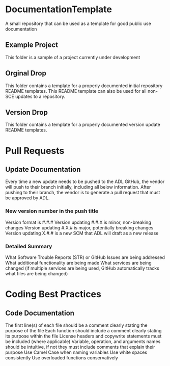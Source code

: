 # DocumentationTemplate
A small repository that can be used as a template for good public use documentation

## Example Project
This folder is a sample of a project currently under development 

## Orginal Drop
This folder contains a template for a properly documented initial repository README templates.
This README template can also be used for all non-SCE updates to a repository.

## Version Drop
This folder contains a template for a properly documented version update README templates.

# Pull Requests
## Update Documentation
Every time a new update needs to be pushed to the ADL GitHub, the vendor will push to their branch initially, including all below information.
After pushing to their branch, the vendor is to generate a pull request that must be approved by ADL. 
### New version number in the push title
Version format is #.#.#
Version updating #.#.X is minor, non-breaking changes
Version updating #.X.# is major, potentially breaking changes
Version updating X.#.# is a new SCM that ADL will draft as a new release
### Detailed Summary
What Software Trouble Reports (STR) or GitHub Issues are being addressed
What additional functionality are being made
What services are being changed (if multiple services are being used, GitHub automatically tracks what files are being changed)

# Coding Best Practices
## Code Documentation
The first line(s) of each file should be a comment clearly stating the purpose of the file
Each function should include a comment clearly stating its purpose within the file
License headers and copywrite statements must be included (where applicable)
Variable, operation, and arguments names should be intuitive, if not they must include comments that explain their purpose
Use Camel Case when naming variables
Use white spaces consistently
Use overloaded functions conservatively
